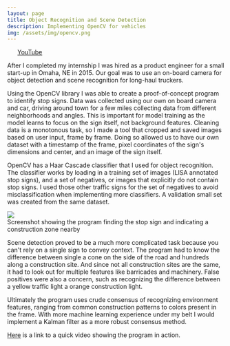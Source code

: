 ```yaml
---
layout: page
title: Object Recognition and Scene Detection
description: Implementing OpenCV for vehicles
img: /assets/img/opencv.png
---
```


<ul>
  <a href="https://youtu.be/ramZl7Sb27s"><div class="color-button">YouTube</div></a>
</ul>

After I completed my internship I was hired as a product engineer for a small start-up in Omaha, NE in 2015. Our goal was to use an on-board camera for object detection and scene recognition for long-haul truckers.

Using the OpenCV library I was able to create a proof-of-concept program to identify stop signs. Data was collected using our own on board camera and car, driving around town for a few miles collecting data from different neighborhoods and angles. This is important for model training as the model learns to focus on the sign itself, not background features. Cleaning data is a monotonous task, so I made a tool that cropped and saved images based on user input, frame by frame. Doing so allowed us to have our own dataset with a timestamp of the frame, pixel coordinates of the sign's dimensions and center, and an image of the sign itself.

OpenCV has a Haar Cascade classifier that I used for object recognition. The classifier works by loading in a training set of images (LISA annotated stop signs), and a set of negatives, or images that explicitly do not contain stop signs. I used those other traffic signs for the set of negatives to avoid misclassification when implementing more classifiers. A validation small set was created from the same dataset.

<div class="img_row">
    <img class="col three" src="{{ site.baseurl }}/assets/img/opencv.png">
</div>
<div class="col three caption">
    Screenshot showing the program finding the stop sign and indicating a construction zone nearby
</div>

Scene detection proved to be a much more complicated task because you can't rely on a single sign to convey context. The program had to know the difference between single a cone on the side of the road and hundreds along a construction site. And since not all construction sites are the same, it had to look out for multiple features like barricades and machinery. False positives were also a concern, such as recognizing the difference between a yellow traffic light a orange construction light.

Ultimately the program uses crude consensus of recognizing environment features, ranging from common construction patterns to colors present in the frame. With more machine learning experience under my belt I would implement a Kalman filter as a more robust consensus method.

[Here](https://youtu.be/ramZl7Sb27s) is a link to a quick video showing the program in action.
